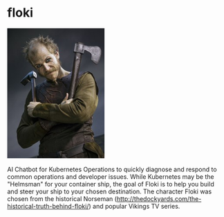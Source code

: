 # floki 
![alt text](Floki-Project-Logo.jpg "Floki Bot")

AI Chatbot for Kubernetes Operations to quickly diagnose and respond to common operations and developer issues.  While Kubernetes may be the "Helmsman" for your container ship, the goal of Floki is to help you build and steer your ship to your chosen destination.  The character Floki was chosen from the historical Norseman (http://thedockyards.com/the-historical-truth-behind-floki/) and popular Vikings TV series. 
